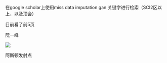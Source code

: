 在google scholar上使用miss data imputation gan 关键字进行检索（SCI2区以上，以及顶会）

目前看了前5页

阮一峰

![](../../code/water/picture/missing_mae_sorce.png)

阿斯顿发射点
